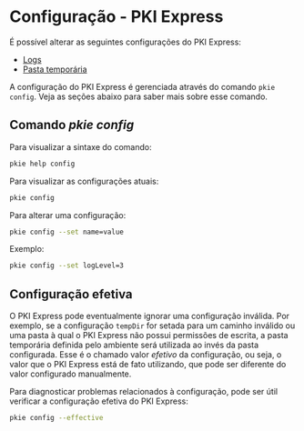 ﻿# Configuração - PKI Express

É possível alterar as seguintes configurações do PKI Express:

* [Logs](log.md)
* [Pasta temporária](temp-dir.md)

A configuração do PKI Express é gerenciada através do comando `pkie config`. Veja as seções abaixo para saber mais sobre esse comando.

## Comando *pkie config*

Para visualizar a sintaxe do comando:

```sh
pkie help config
```

Para visualizar as configurações atuais:

```sh
pkie config
```

Para alterar uma configuração:

```sh
pkie config --set name=value
```

Exemplo:

```sh
pkie config --set logLevel=3
```

## Configuração efetiva

O PKI Express pode eventualmente ignorar uma configuração inválida. Por exemplo, se a configuração
`tempDir` for setada para um caminho inválido ou uma pasta à qual o PKI Express não possui permissões
de escrita, a pasta temporária definida pelo ambiente será utilizada ao invés da pasta configurada.
Esse é o chamado valor *efetivo* da configuração, ou seja, o valor que o PKI Express está de fato
utilizando, que pode ser diferente do valor configurado manualmente.

Para diagnosticar problemas relacionados à configuração, pode ser útil verificar a configuração
efetiva do PKI Express:

```sh
pkie config --effective
```
